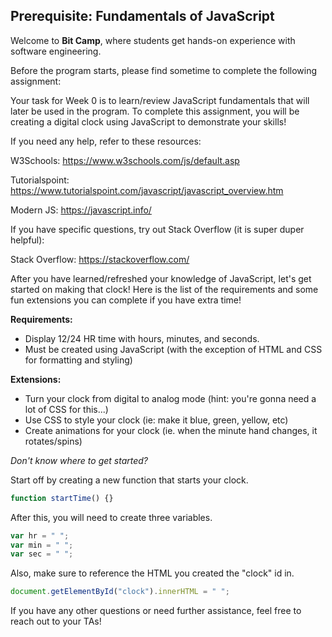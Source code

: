 ## Prerequisite: Fundamentals of JavaScript

Welcome to **Bit Camp**, where students get hands-on experience with software engineering.

Before the program starts, please find sometime to complete the following assignment:

Your task for Week 0 is to learn/review JavaScript fundamentals that will later be used in the program. To complete this assignment, you will be creating a digital clock using JavaScript to demonstrate your skills!

If you need any help, refer to these resources:

W3Schools: https://www.w3schools.com/js/default.asp

Tutorialspoint: https://www.tutorialspoint.com/javascript/javascript_overview.htm

Modern JS: https://javascript.info/

If you have specific questions, try out Stack Overflow (it is super duper helpful):

Stack Overflow: https://stackoverflow.com/

After you have learned/refreshed your knowledge of JavaScript, let's get started on making that clock! Here is the list of the requirements and some fun extensions you can complete if you have extra time!

**Requirements:**

- Display 12/24 HR time with hours, minutes, and seconds.
- Must be created using JavaScript (with the exception of HTML and CSS for formatting and styling)

**Extensions:**

- Turn your clock from digital to analog mode (hint: you're gonna need a lot of CSS for this...)
- Use CSS to style your clock (ie: make it blue, green, yellow, etc)
- Create animations for your clock (ie. when the minute hand changes, it rotates/spins)

*Don't know where to get started?*

Start off by creating a new function that starts your clock.

```js
function startTime() {}
```

After this, you will need to create three variables.

```javascript
var hr = " ";
var min = " ";
var sec = " ";
```

Also, make sure to reference the HTML you created the "clock" id in.

```javascript
document.getElementById("clock").innerHTML = " ";
```

If you have any other questions or need further assistance, feel free to reach out to your TAs!
